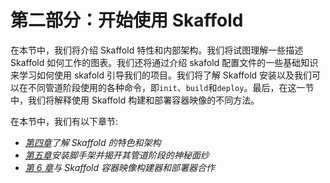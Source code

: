 # 第二部分：开始使用 Skaffold

在本节中，我们将介绍 Skaffold 特性和内部架构。我们将试图理解一些描述 Skaffold 如何工作的图表。我们还将通过介绍 skafold 配置文件的一些基础知识来学习如何使用 skafold 引导我们的项目。我们将了解 Skaffold 安装以及我们可以在不同管道阶段使用的各种命令，即`init`、`build`和`deploy`。最后，在这一节中，我们将解释使用 Skaffold 构建和部署容器映像的不同方法。

在本节中，我们有以下章节:

*   [*第四章*](04.html#_idTextAnchor044)*了解 Skaffold 的特色和架构*
*   [*第五章*](05.html#_idTextAnchor052)*安装脚手架并揭开其管道阶段的神秘面纱*
*   [*第 6 章*](06.html#_idTextAnchor074)*与 Skaffold 容器映像构建器和部署器合作*